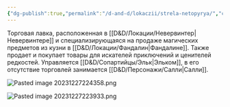 ```yaml
---
{"dg-publish":true,"permalink":"/d-and-d/lokaczii/strela-netopyrya/","created":"2023-12-27T22:38:07.451+04:00","updated":"2023-12-27T22:49:10.058+04:00"}
---
```


Торговая лавка, расположенная в [[D&D/Локации/Невервинтер\|Невервинтере]] и специализирующаяся на продаже магических предметов из кузни в [[D&D/Локации/Фандалин\|Фандалине]]. Также продает и покупает товары для искателей приключений и ценителей редкостей.
Управляется [[D&D/Сопартийцы/Эльк\|Эльком]], в его отсутствие торговлей занимается [[D&D/Персонажи/Салли\|Салли]]. 

![Pasted image 20231227224358.png](/img/user/img/Pasted%20image%2020231227224358.png)


![Pasted image 20231227223933.png](/img/user/img/Pasted%20image%2020231227223933.png)